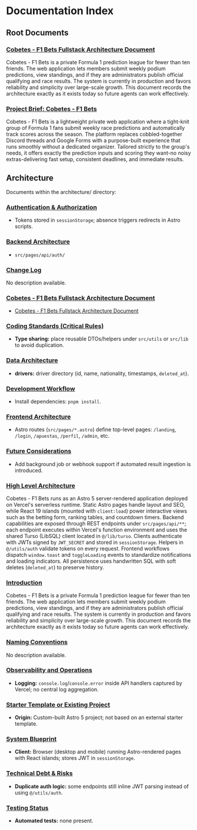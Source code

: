 # Documentation Index

## Root Documents

### [Cobetes - F1 Bets Fullstack Architecture Document](./architecture.md)

Cobetes - F1 Bets is a private Formula 1 prediction league for fewer than ten friends. The web application lets members submit weekly podium predictions, view standings, and if they are administrators publish official qualifying and race results. The system is currently in production and favors reliability and simplicity over large-scale growth. This document records the architecture exactly as it exists today so future agents can work effectively.

### [Project Brief: Cobetes - F1 Bets](./brief.md)

Cobetes - F1 Bets is a lightweight private web application where a tight-knit group of Formula 1 fans submit weekly race predictions and automatically track scores across the season. The platform replaces cobbled-together Discord threads and Google Forms with a purpose-built experience that runs smoothly without a dedicated organizer. Tailored strictly to the group's needs, it offers exactly the prediction inputs and scoring they want-no noisy extras-delivering fast setup, consistent deadlines, and immediate results.

## Architecture

Documents within the architecture/ directory:

### [Authentication & Authorization](./architecture/authentication-authorization.md)

- Tokens stored in `sessionStorage`; absence triggers redirects in Astro scripts.

### [Backend Architecture](./architecture/backend-architecture.md)

- `src/pages/api/auth/`

### [Change Log](./architecture/change-log.md)

No description available.

### [Cobetes - F1 Bets Fullstack Architecture Document](./architecture/index.md)

- [Cobetes - F1 Bets Fullstack Architecture Document](#table-of-contents)

### [Coding Standards (Critical Rules)](./architecture/coding-standards-critical-rules.md)

- **Type sharing:** place reusable DTOs/helpers under `src/utils` or `src/lib` to avoid duplication.

### [Data Architecture](./architecture/data-architecture.md)

- **drivers:** driver directory (id, name, nationality, timestamps, `deleted_at`).

### [Development Workflow](./architecture/development-workflow.md)

- Install dependencies: `pnpm install`.

### [Frontend Architecture](./architecture/frontend-architecture.md)

- Astro routes (`src/pages/*.astro`) define top-level pages: `/landing`, `/login`, `/apuestas`, `/perfil`, `/admin`, etc.

### [Future Considerations](./architecture/future-considerations.md)

- Add background job or webhook support if automated result ingestion is introduced.

### [High Level Architecture](./architecture/high-level-architecture.md)

Cobetes - F1 Bets runs as an Astro 5 server-rendered application deployed on Vercel's serverless runtime. Static Astro pages handle layout and SEO, while React 19 islands (mounted with `client:load`) power interactive views such as the betting form, ranking tables, and countdown timers. Backend capabilities are exposed through REST endpoints under `src/pages/api/**`; each endpoint executes within Vercel's function environment and uses the shared Turso (LibSQL) client located in `@/lib/turso`. Clients authenticate with JWTs signed by `JWT_SECRET` and stored in `sessionStorage`. Helpers in `@/utils/auth` validate tokens on every request. Frontend workflows dispatch `window.toast` and `toggleLoading` events to standardize notifications and loading indicators. All persistence uses handwritten SQL with soft deletes (`deleted_at`) to preserve history.

### [Introduction](./architecture/introduction.md)

Cobetes - F1 Bets is a private Formula 1 prediction league for fewer than ten friends. The web application lets members submit weekly podium predictions, view standings, and if they are administrators publish official qualifying and race results. The system is currently in production and favors reliability and simplicity over large-scale growth. This document records the architecture exactly as it exists today so future agents can work effectively.

### [Naming Conventions](./architecture/naming-conventions.md)

No description available.

### [Observability and Operations](./architecture/observability-and-operations.md)

- **Logging:** `console.log`/`console.error` inside API handlers captured by Vercel; no central log aggregation.

### [Starter Template or Existing Project](./architecture/starter-template-or-existing-project.md)

- **Origin:** Custom-built Astro 5 project; not based on an external starter template.

### [System Blueprint](./architecture/system-blueprint.md)

- **Client:** Browser (desktop and mobile) running Astro-rendered pages with React islands; stores JWT in `sessionStorage`.

### [Technical Debt & Risks](./architecture/technical-debt-risks.md)

- **Duplicate auth logic:** some endpoints still inline JWT parsing instead of using `@/utils/auth`.

### [Testing Status](./architecture/testing-status.md)

- **Automated tests:** none present.

